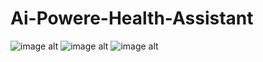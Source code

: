 # Ai-Powere-Health-Assistant
![image alt](https://drive.google.com/file/d/1d5H37dWEsCoLVBrMcxbPAAKXJNyG9v8x/view?usp=sharing)
![image alt](https://drive.google.com/file/d/18Wkh6X3plu5NNcy_A1wx9OCR8hGIiKsn/view?usp=sharing)
![image alt](https://drive.google.com/file/d/1ZTKz_vdZHMQ9lKh_eqnW-rBFcSHhj239/view?usp=sharing)
